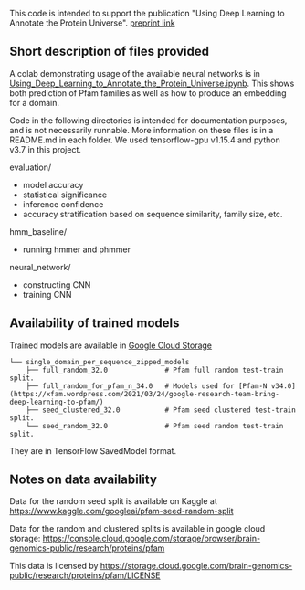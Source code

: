 This code is intended to support the publication "Using Deep Learning to
Annotate the Protein Universe". [preprint link](https://doi.org/10.1101/626507)

## Short description of files provided

A colab demonstrating usage of the available neural networks is in [Using_Deep_Learning_to_Annotate_the_Protein_Universe.ipynb](https://colab.research.google.com/github/google-research/google-research/blob/master/using_dl_to_annotate_protein_universe/Using_Deep_Learning_to_Annotate_the_Protein_Universe.ipynb).
This shows both prediction of Pfam families as well as how to produce an
embedding for a domain.

Code in the following directories is intended for documentation purposes, and is
not necessarily runnable. More information on these files is in a README.md in
each folder. We used tensorflow-gpu v1.15.4 and python v3.7 in this project.

evaluation/

-   model accuracy
-   statistical significance
-   inference confidence
-   accuracy stratification based on sequence similarity, family size, etc.

hmm_baseline/

-   running hmmer and phmmer

neural_network/

-   constructing CNN
-   training CNN

## Availability of trained models

Trained models are available in
[Google Cloud Storage](https://console.cloud.google.com/storage/browser/brain-genomics-public/research/proteins/pfam/models/single_domain_per_sequence_zipped_models)

```
└── single_domain_per_sequence_zipped_models
    ├── full_random_32.0              # Pfam full random test-train split.
    ├── full_random_for_pfam_n_34.0   # Models used for [Pfam-N v34.0](https://xfam.wordpress.com/2021/03/24/google-research-team-bring-deep-learning-to-pfam/)
    ├── seed_clustered_32.0           # Pfam seed clustered test-train split.
    └── seed_random_32.0              # Pfam seed random test-train split.
```

They are in TensorFlow SavedModel format.

## Notes on data availability

Data for the random seed split is available on Kaggle at
https://www.kaggle.com/googleai/pfam-seed-random-split

Data for the random and clustered splits is available in google cloud storage:
https://console.cloud.google.com/storage/browser/brain-genomics-public/research/proteins/pfam

This data is licensed by
https://storage.cloud.google.com/brain-genomics-public/research/proteins/pfam/LICENSE
